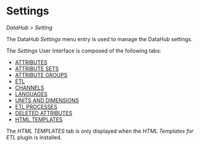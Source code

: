 # Settings  
*DataHub > Setting*

The DataHub *Settings* menu entry is used to manage the DataHub settings.

The *Settings* User Interface is composed of the following tabs:
  - [ATTRIBUTES](02a_Attributes.md)
  - [ATTRIBUTE SETS](02b_AttributeSets.md)
  - [ATTRIBUTE GROUPS](02c_AttributeGroups.md)
  - [ETL](02d_ETL.md)
  - [CHANNELS](02e_Channels.md)
  - [LANGUAGES](02f_Languages.md)
  - [UNITS AND DIMENSIONS](02g_UnitsDimensions.md)
  - [ETL PROCESSES](02h_ETLProcesses.md)
  - [DELETED ATTRIBUTES](02i_DeletedAttributes.md)
  - [HTML TEMPLATES](02j_HTMLTemplates.md)

The *HTML TEMPLATES* tab is only displayed when the *HTML Templates for ETL* plugin is installed.
